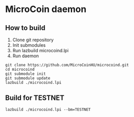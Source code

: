 # MicroCoin daemon

## How to build
1. Clone git repository
2. Init submodules
3. Run lazbuild microcoind.lpi
4. Run daemon

```Shell
git clone https://github.com/MicroCoinHU/microcoind.git
cd microcoind
git submodule init
git submodule update
lazbuild ./microcoind.lpi
```

## Build for TESTNET
```Shell
lazbuild ./microcoind.lpi --bm=TESTNET
```
